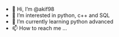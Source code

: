 - 👋 Hi, I’m @akif98
- 👀 I’m interested in python, c++ and SQL
- 🌱 I’m currently learning python advanced
- 📫 How to reach me ...

<!---
akif98/akif98 is a ✨ special ✨ repository because its `README.md` (this file) appears on your GitHub profile.
You can click the Preview link to take a look at your changes.
--->
